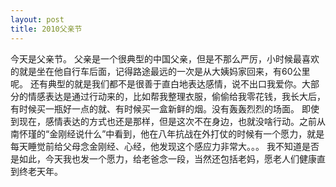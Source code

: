 ```yaml
---
layout: post
title: 2010父亲节
---
```

今天是父亲节。
父亲是一个很典型的中国父亲，但是不那么严厉，小时候最喜欢的就是坐在他自行车后面，记得路途最远的一次是从大姨妈家回来，有60公里呢。
还有典型的就是我们都不是很善于直白地表达感情，说不出口我爱你。大部分的情感表达是通过行动来的，比如帮我整理衣服，偷偷给我零花钱，我长大后，有时候买一瓶好一点的就、有时候买一盒新鲜的烟。没有轰轰烈烈的场面。
即使到现在，感情表达的方式也还是那样，但是这次不在身边，也就没啥行动。之前从南怀瑾的“金刚经说什么”中看到，他在八年抗战在外打仗的时候有一个愿力，就是每天睡觉前给父母念金刚经、心经，他发现这个感应力非常大。。。
我不知道是否是如此，今天我也发一个愿力，给老爸念一段，当然还包括老妈，愿老人们健康直到终老天年。


